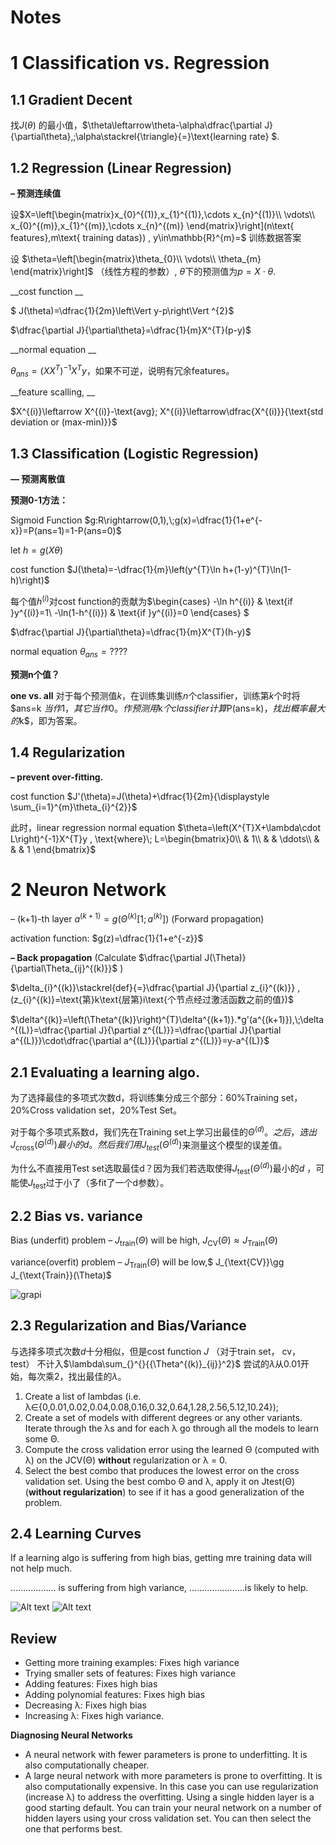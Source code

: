 # Notes

# 1 Classification vs. Regression

## 1.1 Gradient Decent

找$J(\theta)$ 的最小值，$\theta\leftarrow\theta-\alpha\dfrac{\partial J}{\partial\theta},\;\alpha\stackrel{\triangle}{=}\text{learning rate}
$.

## 1.2 Regression (Linear Regression)

__– 预测连续值__

设$X=\left[\begin{matrix}x_{0}^{(1)},x_{1}^{(1)},\cdots x_{n}^{(1)}\\
\vdots\\
x_{0}^{(m)},x_{1}^{(m)},\cdots x_{n}^{(m)}
\end{matrix}\right](n\text{ features},m\text{ training datas})
, y\in\mathbb{R}^{m}=$ 训练数据答案

设 $\theta=\left[\begin{matrix}\theta_{0}\\
\vdots\\
\theta_{m}
\end{matrix}\right]$
（线性方程的参数）, $\theta$下的预测值为$p=X\cdot\theta$.

__cost function __

$ J(\theta)=\dfrac{1}{2m}\left\Vert y-p\right\Vert ^{2}$

$\dfrac{\partial J}{\partial\theta}=\dfrac{1}{m}X^{T}(p-y)$

__normal equation __

$\theta_{ans}=(XX^{T})^{-1}X^{T}y$，如果不可逆，说明有冗余features。

__feature scalling, __

$X^{(i)}\leftarrow X^{(i)}-\text{avg}; X^{(i)}\leftarrow\dfrac{X^{(i)}}{\text{std deviation or (max-min)}}$

## 1.3 Classification (Logistic Regression)

__— 预测离散值__

__预测0-1方法：__

Sigmoid Function $g:R\rightarrow(0,1),\;g(x)=\dfrac{1}{1+e^{-x}}=P(ans=1)=1-P(ans=0)$

let $h=g(X\theta)$

cost function $J(\theta)=-\dfrac{1}{m}\left(y^{T}\ln h+(1-y)^{T}\ln(1-h)\right)$

每个值$h^{(i)}$对cost function的贡献为$\begin{cases}
-\ln h^{(i)} & \text{if }y^{(i)}=1\\
-\ln(1-h^{(i)}) & \text{if }y^{(i)}=0
\end{cases}	$

$\dfrac{\partial J}{\partial\theta}=\dfrac{1}{m}X^{T}(h-y)$

normal equation $\theta_{ans}=????$

__预测n个值？__

__one vs. all__ 对于每个预测值$k$，在训练集训练$n$个classifier，训练第$k$个时将$ans=k
$当作1，其它当作0。作预测用$k$个classifier计算$P(ans=k)$，找出概率最大的$k$，即为答案。

## 1.4 Regularization

__– prevent over-fitting.__

cost function $J'(\theta)=J(\theta)+\dfrac{1}{2m}{\displaystyle \sum_{i=1}^{m}\theta_{i}^{2}}$

此时，linear regression normal equation $\theta=\left(X^{T}X+\lambda\cdot L\right)^{-1}X^{T}y
, \text{where}\; L=\begin{bmatrix}0\\
 & 1\\
 &  & \ddots\\
 &  &  & 1
\end{bmatrix}$

# 2 Neuron Network

– (k+1)-th layer $a^{(k+1)}=g(\Theta^{(k)}[1;\,a^{(k)}])$ (Forward 
propagation)

activation function: $g(z)=\dfrac{1}{1+e^{-z}}$

__– Back propagation__ (Calculate $\dfrac{\partial J(\Theta)}{\partial\Theta_{ij}^{(k)}}$
  )

$\delta_{i}^{(k)}\stackrel{def}{=}\dfrac{\partial J}{\partial z_{i}^{(k)}}
, (z_{i}^{(k)}=\text{第}k\text{层第}i\text{个节点经过激活函数之前的值})$

$\delta^{(k)}=\left(\Theta^{(k)}\right)^{T}\delta^{(k+1)}.*g'(a^{(k+1)}),\;\delta^{(L)}=\dfrac{\partial J}{\partial z^{(L)}}=\dfrac{\partial J}{\partial a^{(L)}}\cdot\dfrac{\partial a^{(L)}}{\partial z^{(L)}}=y-a^{(L)}$

## 2.1 Evaluating a learning algo.

为了选择最佳的多项式次数d，将训练集分成三个部分：60%Training set，20%Cross validation 
set，20%Test Set。

对于每个多项式系数d，我们先在Training set上学习出最佳的$\Theta^{(d)}。之后，选出J_{\text{cross}}(\Theta^{(d)})
最小的d。然后我们用J_{test}(\Theta^{(d)})$来测量这个模型的误差值。

为什么不直接用Test set选取最佳d？因为我们若选取使得$J_{\text{test}}(\Theta^{(d)})$最小的$d$
，可能使$J_{\text{test}}$过于小了（多fit了一个d参数）。

## 2.2 Bias vs. variance

Bias (underfit) problem – $J_{\text{train}}(\Theta)$ will be high, $J_{\text{CV}}(\Theta)\approx J_{\text{Train}}(\Theta)$

variance(overfit) problem – $J_{\text{Train}}(\Theta)$ will be low,$ 
J_{\text{CV}}\gg J_{\text{Train}}(\Theta)$

![grapi](https://d3c33hcgiwev3.cloudfront.net/imageAssetProxy.v1/r2LZ-dnoEeazeA79Dx1Wzg_7882490104e892f51a242615f3d71ba3_bias-variance.png?expiry=1490400000000&hmac=_hyIAYiUYnMAyXl3p8IckydYkkKJBKNk2-ajf15nkxk)

## 2.3 Regularization and Bias/Variance
与选择多项式次数$d$十分相似，但是cost function $J$ （对于train set， cv， test）
不计入$\lambda\sum_{}^{}{{\Theta^{(k)}_{ij}}^2}$
尝试的$\lambda$从0.01开始，每次乘2，找出最佳的$\lambda$。


1. Create a list of lambdas (i.e. λ∈{0,0.01,0.02,0.04,0.08,0.16,0.32,0.64,1.28,2.56,5.12,10.24});
2. Create a set of models with different degrees or any other variants.
Iterate through the λs and for each λ go through all the models to learn some Θ.
3. Compute the cross validation error using the learned Θ (computed with λ) on the JCV(Θ) __without__ regularization or λ = 0.
4. Select the best combo that produces the lowest error on the cross validation set.
Using the best combo Θ and λ, apply it on Jtest(Θ) (__without regularization__) to see if it has a good generalization of the problem.

## 2.4 Learning Curves
If a learning algo is suffering from high bias, getting mre training data will not help much.

.................. is suffering from high variance, ......................is likely to help.

![Alt text](https://d3c33hcgiwev3.cloudfront.net/imageAssetProxy.v1/bpAOvt9uEeaQlg5FcsXQDA_ecad653e01ee824b231ff8b5df7208d9_2-am.png?expiry=1490400000000&hmac=Ml6Sr85-algJ1oEy9Rg5eTphKQxQaKPLdWd_EVqTjKQ )
![Alt text](https://d3c33hcgiwev3.cloudfront.net/imageAssetProxy.v1/vqlG7t9uEeaizBK307J26A_3e3e9f42b5e3ce9e3466a0416c4368ee_ITu3antfEeam4BLcQYZr8Q_37fe6be97e7b0740d1871ba99d4c2ed9_300px-Learning1.png?expiry=1490400000000&hmac=UH-cHqWjUBBsI34NTRIEriaR9AA3INCXRvxMNMsWP7Y)

## Review
- Getting more training examples: Fixes high variance
- Trying smaller sets of features: Fixes high variance
- Adding features: Fixes high bias
- Adding polynomial features: Fixes high bias
- Decreasing λ: Fixes high bias
- Increasing λ: Fixes high variance.

__Diagnosing Neural Networks__

- A neural network with fewer parameters is prone to underfitting. It is also computationally cheaper.
- A large neural network with more parameters is prone to overfitting. It is also computationally expensive. In this case you can use regularization (increase λ) to address the overfitting.
Using a single hidden layer is a good starting default. You can train your neural network on a number of hidden layers using your cross validation set. You can then select the one that performs best.
